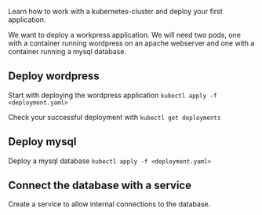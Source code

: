 Learn how to work with a kubernetes-cluster and deploy your first application.

We want to deploy a workpress application. 
We will need two pods, one with a container running wordpress on an apache webserver and one with a container running a mysql database. 

## Deploy wordpress

Start with deploying the wordpress application
`kubectl apply -f <deployment.yaml>`

Check your successful deployment with 
`kubectl get deployments`

## Deploy mysql

Deploy a mysql database 
`kubectl apply -f <deployment.yaml>`


## Connect the database with a service

Create a service to allow internal connections to the database.
